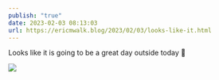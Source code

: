 ```yaml
---
publish: "true"
date: 2023-02-03 08:13:03
url: https://ericmwalk.blog/2023/02/03/looks-like-it.html
---
```


Looks like it is going to be a great day outside today 🥶


![](https://ericmwalk.blog/uploads/2023/83584d90ea.jpg)